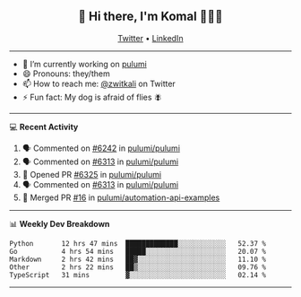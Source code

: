 <h2 align="center"> 👋 Hi there, I'm Komal 🧑🏾‍💻 </h2>
<p align="center">
    <a href="https://twitter.com/zwitkali">Twitter</a> •
    <a href="https://www.linkedin.com/in/komal-ali/">LinkedIn</a>
</p>

--------

- 🔭 I’m currently working on [pulumi](https://github.com/pulumi/pulumi)
- 😄 Pronouns: they/them
- 📫 How to reach me: [@zwitkali](https://twitter.com/zwitkali) on Twitter
- ⚡ Fun fact: My dog is afraid of flies 🪰

--------
💻 **Recent Activity**

<!--START_SECTION:activity-->
1. 🗣 Commented on [#6242](https://github.com/pulumi/pulumi/issues/6242) in [pulumi/pulumi](https://github.com/pulumi/pulumi)
2. 🗣 Commented on [#6313](https://github.com/pulumi/pulumi/issues/6313) in [pulumi/pulumi](https://github.com/pulumi/pulumi)
3. 💪 Opened PR [#6325](https://github.com/pulumi/pulumi/pull/6325) in [pulumi/pulumi](https://github.com/pulumi/pulumi)
4. 🗣 Commented on [#6313](https://github.com/pulumi/pulumi/issues/6313) in [pulumi/pulumi](https://github.com/pulumi/pulumi)
5. 🎉 Merged PR [#16](https://github.com/pulumi/automation-api-examples/pull/16) in [pulumi/automation-api-examples](https://github.com/pulumi/automation-api-examples)
<!--END_SECTION:activity-->

--------

📊 **Weekly Dev Breakdown**
<!--START_SECTION:waka-->
```text
Python       12 hrs 47 mins  █████████████░░░░░░░░░░░░   52.37 % 
Go           4 hrs 54 mins   █████░░░░░░░░░░░░░░░░░░░░   20.07 % 
Markdown     2 hrs 42 mins   ██▓░░░░░░░░░░░░░░░░░░░░░░   11.10 % 
Other        2 hrs 22 mins   ██▒░░░░░░░░░░░░░░░░░░░░░░   09.76 % 
TypeScript   31 mins         ▓░░░░░░░░░░░░░░░░░░░░░░░░   02.14 % 
```
<!--END_SECTION:waka-->

--------